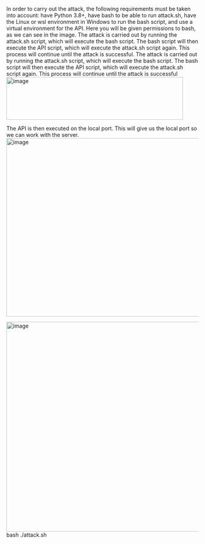 In order to carry out the attack, the following requirements must be taken into account:
have Python 3.8+, have bash to be able to run attack.sh, have the Linux or wsl environment in Windows to run the bash script, and use a virtual environment for the API. Here you will be given permissions to bash, as we can see in the image.
The attack is carried out by running the attack.sh script, which will execute the bash script. The bash script will then execute the API script, which will execute the attack.sh script again. This process will continue until the attack is successful.
The attack is carried out by running the attack.sh script, which will execute the bash script. The bash script will then execute the API script, which will execute the attack.sh script again. This process will continue until the attack is successful 
<img width="463" height="112" alt="image" src="https://github.com/user-attachments/assets/484a83c3-b6fc-4ca1-a3fc-6ffbd6a70b54" />

The API is then executed on the local port. This will give us the local port so we can work with the server.  
<img width="914" height="467" alt="image" src="https://github.com/user-attachments/assets/81757ec3-2cfa-4d09-b8e6-baf8c107b2d9" />



<img width="505" height="549" alt="image" src="https://github.com/user-attachments/assets/57a2ff97-c208-4a72-a8c4-dc2e4fb959ef" />
bash   ./attack.sh

